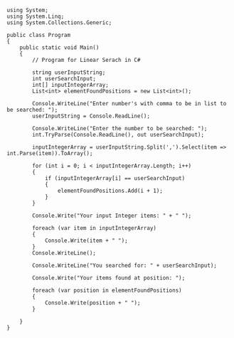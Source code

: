 	using System;
	using System.Linq;
	using System.Collections.Generic;
	
	public class Program
	{
		public static void Main()
		{
			// Program for Linear Serach in C#
	
			string userInputString;
			int userSearchInput;
			int[] inputIntegerArray;
			List<int> elementFoundPositions = new List<int>();
	
			Console.WriteLine("Enter number's with comma to be in list to be searched: ");
			userInputString = Console.ReadLine();
	
			Console.WriteLine("Enter the number to be searched: ");
			int.TryParse(Console.ReadLine(), out userSearchInput);
	
			inputIntegerArray = userInputString.Split(',').Select(item => int.Parse(item)).ToArray();
	
			for (int i = 0; i < inputIntegerArray.Length; i++)
			{
				if (inputIntegerArray[i] == userSearchInput)
				{
					elementFoundPositions.Add(i + 1);
				}
			}
	
			Console.Write("Your input Integer items: " + " ");
	
			foreach (var item in inputIntegerArray)
			{
				Console.Write(item + " ");
			}
			Console.WriteLine();
	
			Console.WriteLine("You searched for: " + userSearchInput);
	
			Console.Write("Your items found at position: ");
	
			foreach (var position in elementFoundPositions)
			{
				Console.Write(position + " ");
			}
	
		}
	}
	